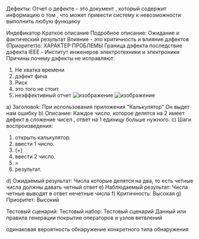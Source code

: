 Дефекты:
Отчет о дефекте - это документ , который содержит информацию о том , что может привести систему к невозможности выполнить любую функциюу

Индефикатор
Краткое описание
Подробное описаниe:
Ожидание и фактический результат
Влияние - это критичность и влияние дэфектов (Приоритет)о:
ХАРАКТЕР ПРОБЛЕМЫ 
Граница дэфекта 
последствие дэфекта
IEEE - Институт инженеров электротехники и электроники
Причины почему дэфекты не исправляют:
1) Не хватка времени
2) дэфект фича
3) Риск
4) это того не стоит
5) неэффективный отчет
![изображение](https://github.com/Hottabik/6semestr/assets/113089655/2efd8585-817a-468d-8dd9-b16877cec713)
![изображение](https://github.com/Hottabik/6semestr/assets/113089655/b6bda7b3-eeeb-4040-9152-febc3282be31)

a)  Заголовоk:
При использования приложения "Калькулятор" Он выдет нам ошибку
b)  Описание:
Каждое число, которое делятся на 2 имеет дефект в сложение чисел , ответ на 1 единицу больше нужного.
c) Шаги воспроизведения:
1) открыть калькулятор.
2) ввести 1 число.
 3) (+)
4) ввести 2 число.
5) =
6) результат.

d) Ожидаемый результат: Числа которые делятся на два, то есть четные числа должны давать четный ответ
e) Наблюдаемый результат: Числа четные выводят в ответ нечетные числа
f)  Критичность: Высокая
g) Приоритет: Высокий

 
Тестовый сценарий:
Тестовый набор:
Тестовый сценарий
Данный или правила генерации
покрытие операторов и узлов ветвлений

одинаковая вероятность обнаружение конкретного типа обнаружения
